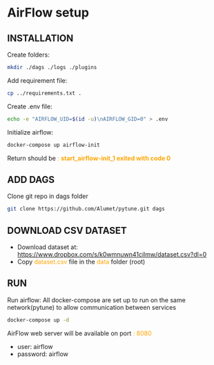 # AirFlow setup

## INSTALLATION

Create folders:
```bash
mkdir ./dags ./logs ./plugins
```

Add requirement file:
```bash
cp ../requirements.txt .
```

Create .env file:
```bash
echo -e "AIRFLOW_UID=$(id -u)\nAIRFLOW_GID=0" > .env
```

Initialize airflow:
```bash
docker-compose up airflow-init
```
Return should be
<span style="color:orange">: **start_airflow-init_1 exited with code 0**</span>

## ADD DAGS
Clone git repo in dags folder
```bash
git clone https://github.com/Alumet/pytune.git dags
```

## DOWNLOAD CSV DATASET

- Download dataset at: https://www.dropbox.com/s/k0wmnuwn41cilmw/dataset.csv?dl=0
- Copy <span style="color:orange">dataset.csv</span> file in the <span style="color:orange">data</span> folder (root)
## RUN

Run airflow:
All docker-compose are set up to run on the same network(pytune) to allow communication between services 
```bash
docker-compose up -d
```

AirFlow web server will be available on port 
<span style="color:orange">: 8080</span>

- user: airflow
- password: airflow

